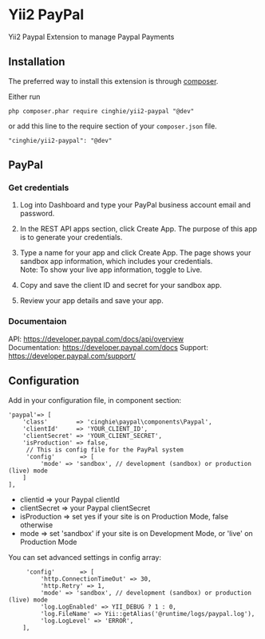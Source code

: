 # Yii2 PayPal
Yii2 Paypal Extension to manage Paypal Payments

## Installation

The preferred way to install this extension is through [composer](http://getcomposer.org/download/).

Either run

```
php composer.phar require cinghie/yii2-paypal "@dev"
```

or add this line to the require section of your `composer.json` file.

```
"cinghie/yii2-paypal": "@dev"
```

## PayPal

### Get credentials

1. Log into Dashboard and type your PayPal business account email and password.

2. In the REST API apps section, click Create App. The purpose of this app is to generate your credentials.

3. Type a name for your app and click Create App. The page shows your sandbox app information, which includes your credentials.  
Note: To show your live app information, toggle to Live.

4. Copy and save the client ID and secret for your sandbox app.

5. Review your app details and save your app.

### Documentaion

API: https://developer.paypal.com/docs/api/overview  
Documentation: https://developer.paypal.com/docs
Support: https://developer.paypal.com/support/

## Configuration

Add in your configuration file, in component section:

```
'paypal'=> [
    'class'        => 'cinghie\paypal\components\Paypal',
    'clientId'     => 'YOUR_CLIENT_ID',
    'clientSecret' => 'YOUR_CLIENT_SECRET',
    'isProduction' => false,
     // This is config file for the PayPal system
     'config'       => [
         'mode' => 'sandbox', // development (sandbox) or production (live) mode
    ]
],
```

<ul>
  <li>clientid => your Paypal clientId</li>
  <li>clientSecret => your Paypal clientSecret</li>
  <li>isProduction => set yes if your site is on Production Mode, false otherwise</li>
  <li>mode => set 'sandbox' if your site is on Development Mode, or 'live' on Production Mode</li>
</ul>

You can set advanced settings in config array:

```
     'config'       => [
         'http.ConnectionTimeOut' => 30,
         'http.Retry' => 1,
         'mode' => 'sandbox', // development (sandbox) or production (live) mode
         'log.LogEnabled' => YII_DEBUG ? 1 : 0,
         'log.FileName' => Yii::getAlias('@runtime/logs/paypal.log'),
         'log.LogLevel' => 'ERROR',
    ],
```
